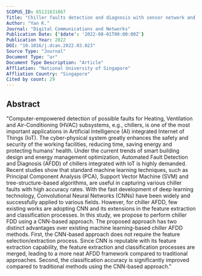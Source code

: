 ```yaml
---
SCOPUS_ID: 85131831067
Title: "Chiller faults detection and diagnosis with sensor network and adaptive 1D CNN"
Author: "Yan K."
Journal: "Digital Communications and Networks"
Publication Date: {'$date': '2022-08-01T00:00:00Z'}
Publication Year: 2022
DOI: "10.1016/j.dcan.2022.03.023"
Source Type: "Journal"
Document Type: "ar"
Document Type Description: "Article"
Affliation: "National University of Singapore"
Affliation Country: "Singapore"
Cited by count: 29
---
```


## Abstract
"Computer-empowered detection of possible faults for Heating, Ventilation and Air-Conditioning (HVAC) subsystems, e.g., chillers, is one of the most important applications in Artificial Intelligence (AI) integrated Internet of Things (IoT). The cyber-physical system greatly enhances the safety and security of the working facilities, reducing time, saving energy and protecting humans’ health. Under the current trends of smart building design and energy management optimization, Automated Fault Detection and Diagnosis (AFDD) of chillers integrated with IoT is highly demanded. Recent studies show that standard machine learning techniques, such as Principal Component Analysis (PCA), Support Vector Machine (SVM) and tree-structure-based algorithms, are useful in capturing various chiller faults with high accuracy rates. With the fast development of deep learning technology, Convolutional Neural Networks (CNNs) have been widely and successfully applied to various fields. However, for chiller AFDD, few existing works are adopting CNN and its extensions in the feature extraction and classification processes. In this study, we propose to perform chiller FDD using a CNN-based approach. The proposed approach has two distinct advantages over existing machine learning-based chiller AFDD methods. First, the CNN-based approach does not require the feature selection/extraction process. Since CNN is reputable with its feature extraction capability, the feature extraction and classification processes are merged, leading to a more neat AFDD framework compared to traditional approaches. Second, the classification accuracy is significantly improved compared to traditional methods using the CNN-based approach."
